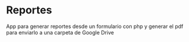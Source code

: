 # Reportes
 App para generar reportes desde un formulario con php y generar el pdf para enviarlo a una carpeta de Google Drive
